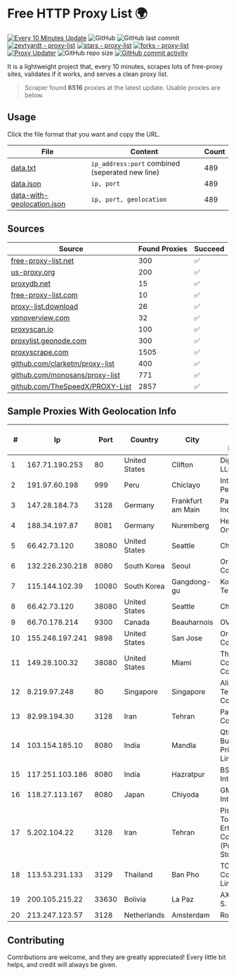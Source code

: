 
# Free HTTP Proxy List 🌍

[![Every 10 Minutes Update](https://github.com/mertguvencli/http-proxy-list/actions/workflows/main.yml/badge.svg?branch=main)](https://github.com/mertguvencli/http-proxy-list/actions/workflows/main.yml)
![GitHub](https://img.shields.io/github/license/mertguvencli/http-proxy-list)
![GitHub last commit](https://img.shields.io/github/last-commit/mertguvencli/http-proxy-list)
[![zevtyardt - proxy-list](https://img.shields.io/static/v1?label=zevtyardt&message=proxy-list&color=blue&logo=github)](https://github.com/zevtyardt/proxy-list "Go to GitHub repo")
[![stars - proxy-list](https://img.shields.io/github/stars/zevtyardt/proxy-list?style=social)](https://github.com/zevtyardt/proxy-list)
[![forks - proxy-list](https://img.shields.io/github/forks/zevtyardt/proxy-list?style=social)](https://github.com/zevtyardt/proxy-list)
[![Proxy Updater](https://github.com/zevtyardt/proxy-list/workflows/Proxy%20Updater/badge.svg)](https://github.com/zevtyardt/proxy-list/actions?query=workflow:"Proxy+Updater")
![GitHub repo size](https://img.shields.io/github/repo-size/zevtyardt/proxy-list)
[![GitHub commit activity](https://img.shields.io/github/commit-activity/m/zevtyardt/proxy-list?logo=commits)](https://github.com/zevtyardt/proxy-list/commits/main)

It is a lightweight project that, every 10 minutes, scrapes lots of free-proxy sites, validates if it works, and serves a clean proxy list.

> Scraper found **6516** proxies at the latest update. Usable proxies are below.

## Usage

Click the file format that you want and copy the URL.

|File|Content|Count|
|----|-------|-----|
|[data.txt](https://raw.githubusercontent.com/mertguvencli/http-proxy-list/main/proxy-list/data.txt)|`ip_address:port` combined (seperated new line)|489|
|[data.json](https://raw.githubusercontent.com/mertguvencli/http-proxy-list/main/proxy-list/data.json)|`ip, port`|489|
|[data-with-geolocation.json](https://raw.githubusercontent.com/mertguvencli/http-proxy-list/main/proxy-list/data-with-geolocation.json)|`ip, port, geolocation`|489|

## Sources

|Source|Found Proxies|Succeed|
|------|-------------|-------|
|[free-proxy-list.net](https://free-proxy-list.net)|300|✅|
|[us-proxy.org](https://www.us-proxy.org)|200|✅|
|[proxydb.net](http://proxydb.net)|15|✅|
|[free-proxy-list.com](https://free-proxy-list.com/?page=&port=&type%5B%5D=http&type%5B%5D=https&up_time=0&search=Search)|10|✅|
|[proxy-list.download](https://www.proxy-list.download/HTTP)|26|✅|
|[vpnoverview.com](https://vpnoverview.com/privacy/anonymous-browsing/free-proxy-servers)|32|✅|
|[proxyscan.io](https://www.proxyscan.io)|100|✅|
|[proxylist.geonode.com](https://proxylist.geonode.com/api/proxy-list?limit=300&page=1&sort_by=lastChecked&sort_type=desc&protocols=http,https)|300|✅|
|[proxyscrape.com](https://api.proxyscrape.com/v2/?request=displayproxies&protocol=http&timeout=10000&country=all&ssl=all&anonymity=all)|1505|✅|
|[github.com/clarketm/proxy-list](https://raw.githubusercontent.com/clarketm/proxy-list/master/proxy-list-raw.txt)|400|✅|
|[github.com/monosans/proxy-list](https://raw.githubusercontent.com/monosans/proxy-list/main/proxies/http.txt)|771|✅|
|[github.com/TheSpeedX/PROXY-List](https://raw.githubusercontent.com/TheSpeedX/PROXY-List/master/http.txt)|2857|✅|


## Sample Proxies With Geolocation Info

|#|Ip|Port|Country|City|Internet Service Provider|
|-|--|----|-------|----|-------------------------|
|1|167.71.190.253|80|United States|Clifton|DigitalOcean, LLC|
|2|191.97.60.198|999|Peru|Chiclayo|Internexa Peru S.A|
|3|147.28.184.73|3128|Germany|Frankfurt am Main|Packet Host, Inc.|
|4|188.34.197.87|8081|Germany|Nuremberg|Hetzner Online GmbH|
|5|66.42.73.120|38080|United States|Seattle|Choopa|
|6|132.226.230.218|8080|South Korea|Seoul|Oracle Corporation|
|7|115.144.102.39|10080|South Korea|Gangdong-gu|Korea Telecom|
|8|66.42.73.120|38080|United States|Seattle|Choopa|
|9|66.70.178.214|9300|Canada|Beauharnois|OVH SAS|
|10|155.248.197.241|9898|United States|San Jose|Oracle Corporation|
|11|149.28.100.32|38080|United States|Miami|The Constant Company|
|12|8.219.97.248|80|Singapore|Singapore|Alibaba (US) Technology Co., Ltd.|
|13|82.99.194.30|3128|Iran|Tehran|ParsOnline Co.|
|14|103.154.185.10|8080|India|Mandla|Qtime Businesses Private Limited|
|15|117.251.103.186|8080|India|Hazratpur|BSNL Internet|
|16|118.27.113.167|8080|Japan|Chiyoda|GMO Internet, Inc.|
|17|5.202.104.22|3128|Iran|Tehran|Pishgaman Toseeh Ertebatat Company (Private Joint Stock)|
|18|113.53.231.133|3129|Thailand|Ban Pho|TOT Public Company Limited|
|19|200.105.215.22|33630|Bolivia|La Paz|AXS Bolivia S. A.|
|20|213.247.123.57|3128|Netherlands|Amsterdam|Routit BV|



## Contributing

Contributions are welcome, and they are greatly appreciated! Every
little bit helps, and credit will always be given.

